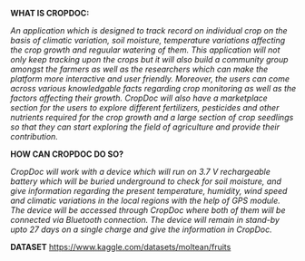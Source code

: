 **WHAT IS CROPDOC:**

_An application which is designed to track record on individual crop on the basis of climatic variation, soil moisture, temperature variations affecting the crop growth and reguular watering of them. This application will not only keep tracking upon the crops but it will also build a community group amongst the farmers as well as the researchers which can make the platform more interactive and user friendly. Moreover, the users can come across various knowledgable facts regarding crop monitoring as well as the factors affecting their growth. CropDoc will also have a marketplace section for the users to explore different fertilizers, pesticides and other nutrients required for the crop growth and a large section of crop seedlings so that they can start exploring the field of agriculture and provide their  contribution._ 

**HOW CAN CROPDOC DO SO?**

_CropDoc will work with a device which will run on 3.7 V rechargeable battery which will be buried underground to check for soil moisture, and give information regarding the present temperature, humidity, wind speed  and climatic variations in the local regions with the help of GPS module. The device will be accessed through CropDoc where both of them will be connected via Bluetooth connection. The device will remain in stand-by upto 27 days on a single charge and give the information in CropDoc._

**DATASET**
https://www.kaggle.com/datasets/moltean/fruits
